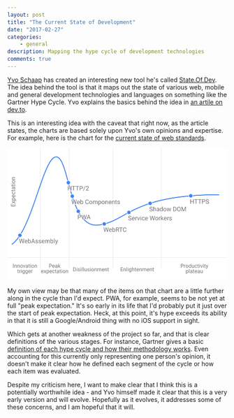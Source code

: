 ```yaml
---
layout: post
title: "The Current State of Development"
date: "2017-02-27"
categories:
    - general
description: Mapping the hype cycle of development technologies
comments: true
---
```


[Yvo Schaap](https://twitter.com/yvoschaap) has created an interesting new tool he's called [State.Of.Dev](https://stateofdev.com/). The idea behind the tool is that it maps out the state of various web, mobile and general development technologies and languages on something like the Gartner Hype Cycle. Yvo explains the basics behind the idea in [an artile on dev.to](https://dev.to/yvoschaap/stateofdev-visualization-of-the-current-state-of-development).

This is an interesting idea with the caveat that right now, as the article states, the charts are based solely upon Yvo's own opinions and expertise. For example, here is the chart for the [current state of web standards](https://stateofdev.com/c/javascript).

![](/images/posts/web-standards-state-of-dev.svg)

My own view may be that many of the items on that chart are a little further along in the cycle than I'd expect. PWA, for example, seems to be not yet at full "peak expectation." It's so early in its life that I'd probably put it just over the start of peak expectation. Heck, at this point, it's hype exceeds its ability in that it is still a Google/Android thing with no iOS support in sight.

Which gets at another weakness of the project so far, and that is clear definitions of the various stages. For instance, Gartner gives a basic [definition of each hype cycle and how their methodology works](http://www.gartner.com/technology/research/methodologies/hype-cycle.jsp). Even accounting for this currently only representing one person's opinion, it doesn't make it clear how he defined each segment of the cycle or how each item was evaluated.

Despite my criticism here, I want to make clear that I think this is a potentially worthwhile idea - and Yvo himself made it clear that this is a very early version and will evolve. Hopefully as it evolves, it addresses some of these concerns, and I am hopeful that it will.